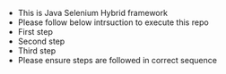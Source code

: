 * This is Java Selenium Hybrid framework
* Please follow below intrsuction to execute this repo
* First step
* Second step
* Third step
* Please ensure steps are followed in correct sequence
